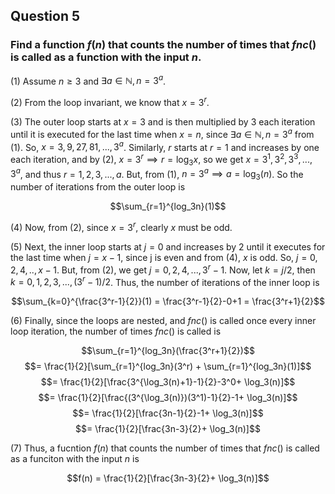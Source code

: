 ## Question 5

### Find a function $f(n)$ that counts the number of times that $fnc()$ is called as a function with the input $n$.

(1) Assume $n \geq 3$ and $\exists a \in \mathbb{N}, n =3^a$. 

(2) From the loop invariant, we know that $x = 3^r$.

(3) The outer loop starts at $x=3$ and is then multiplied by $3$ each iteration until it is executed for the last time when $x = n$, since $\exists a \in \mathbb{N}, n =3^a$ from (1). So, $x=3, 9, 27, 81, ..., 3^a$. Similarly, $r$ starts at $r=1$ and increases by one each iteration, and by (2), $x = 3^r \implies r = \log_3x$, so we get $x=3^1, 3^2, 3^3, ..., 3^a$, and thus $r=1, 2, 3, ..., a$. But, from (1), $n = 3^a \implies a= \log_3(n)$. So the number of iterations from the outer loop is

$$\sum_{r=1}^{log_3n}(1)$$

(4) Now, from (2), since $x=3^r$, clearly $x$ must be odd.

(5) Next, the inner loop starts at $j=0$ and increases by $2$ until it executes for the last time when $j = x - 1$, since j is even and from (4), $x$ is odd. So, $j=0, 2, 4, .., x-1$. But, from (2), we get $j=0, 2, 4, ..., 3^r-1$. Now, let $k = j/2$, then $k=0, 1, 2, 3, ..., (3^r-1)/2$. Thus, the number of iterations of the inner loop is

$$\sum_{k=0}^{\frac{3^r-1}{2}}(1) = \frac{3^r-1}{2}-0+1 = \frac{3^r+1}{2}$$

(6) Finally, since the loops are nested, and $fnc()$ is called once every inner loop iteration, the number of times $fnc()$ is called is

$$\sum_{r=1}^{log_3n}(\frac{3^r+1}{2})$$
$$= \frac{1}{2}[\sum_{r=1}^{log_3n}(3^r) + \sum_{r=1}^{log_3n}(1)]$$
$$= \frac{1}{2}[\frac{3^{\log_3(n)+1}-1}{2}-3^0+ \log_3(n)]$$
$$= \frac{1}{2}[\frac{(3^{\log_3(n)})(3^1)-1}{2}-1+ \log_3(n)]$$
$$= \frac{1}{2}[\frac{3n-1}{2}-1+ \log_3(n)]$$
$$= \frac{1}{2}[\frac{3n-3}{2}+ \log_3(n)]$$

(7) Thus, a fucntion $f(n)$ that counts the number of times that $fnc()$ is called as a funciton with the input $n$ is

$$f(n) = \frac{1}{2}[\frac{3n-3}{2}+ \log_3(n)]$$

